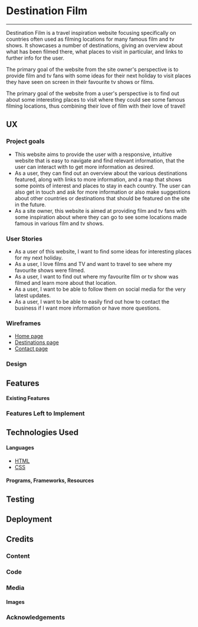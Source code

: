 # Destination Film

--- 

Destination Film is a travel inspiration website focusing specifically on countries often used as filming locations for many famous film and tv shows. 
It showcases a number of destinations, giving an overview about what has been filmed there, what places to visit in particular, and links to further info for the user. 

The primary goal of the website from the site owner's perspective is to provide film and tv fans with some ideas for their next holiday to visit places they have seen on screen in their favourite tv shows or films. 

The primary goal of the website from a user's perspective is to find out about some interesting places to visit where they could see some famous filming locations, thus combining their love of film with their love of travel! 

 
## UX

### Project goals
* This website aims to provide the user with a responsive, intuitive website that is easy to navigate and find relevant information, that the user can interact with to get more information as desired. 
* As a user, they can find out an overview about the various destinations featured, along with links to more information, and a map that shows some points of interest and places to stay in each country. The user can also get in touch and ask for more information or also make suggestions about other countries or destinations that should be featured on the site in the future.
* As a site owner, this website is aimed at providing film and tv fans with some inspiration about where they can go to see some locations made famous in various film and tv shows. 

### User Stories

* As a user of this website, I want to find some ideas for interesting places for my next holiday.
* As a user, I love films and TV and want to travel to see where my favourite shows were filmed. 
* As a user, I want to find out where my favourite film or tv show was filmed and learn more about that location. 
* As a user, I want to be able to follow them on social media for the very latest updates.
* As a user, I want to be able to easily find out how to contact the business if I want more information or have more questions. 


### Wireframes

* [Home page](wireframes/home-page.pdf)
* [Destinations page](wireframes/destinations-page.pdf)
* [Contact page](wireframes/contact-page.pdf)


### Design

## Features

#### Existing Features

### Features Left to Implement 

## Technologies Used

#### Languages

* [HTML](https://en.wikipedia.org/wiki/HTML)
* [CSS](https://en.wikipedia.org/wiki/CSS)

#### Programs, Frameworks, Resources

## Testing

## Deployment

## Credits

### Content

### Code

### Media

#### Images

### Acknowledgements

